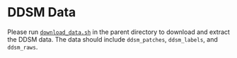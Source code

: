 # DDSM Data

Please run [`download_data.sh`](../download_data.sh) in the parent directory to download and extract the DDSM data. The data should include `ddsm_patches`, `ddsm_labels`, and `ddsm_raws`.
